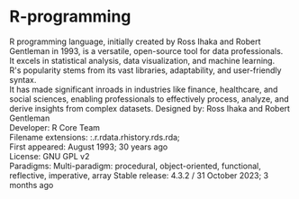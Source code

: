 # R-programming
R programming language, initially created by Ross Ihaka and Robert Gentleman in 1993, is a versatile, open-source tool for data professionals.</br> It excels in statistical analysis, data visualization, and machine learning.</br> R's popularity stems from its vast libraries, adaptability, and user-friendly syntax.</br> It has made significant inroads in industries like finance, healthcare, and social sciences, enabling professionals to effectively process, analyze, and derive insights from complex datasets.
Designed by: Ross Ihaka and Robert Gentleman</br>
Developer: R Core Team</br>
Filename extensions: :.r.rdata.rhistory.rds.rda;</br>
First appeared: August 1993; 30 years ago</br>
License: GNU GPL v2</br>
Paradigms: Multi-paradigm: procedural, object-oriented, functional, reflective, imperative, array
Stable release: 4.3.2 / 31 October 2023; 3 months ago
